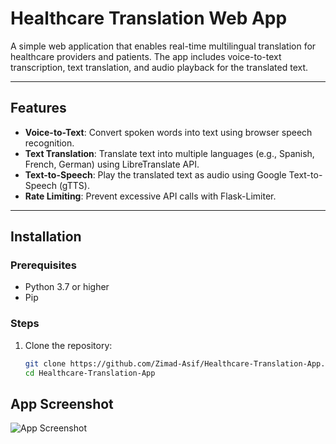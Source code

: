 # Healthcare Translation Web App

A simple web application that enables real-time multilingual translation for healthcare providers and patients. The app includes voice-to-text transcription, text translation, and audio playback for the translated text.

---

## Features
- **Voice-to-Text**: Convert spoken words into text using browser speech recognition.
- **Text Translation**: Translate text into multiple languages (e.g., Spanish, French, German) using LibreTranslate API.
- **Text-to-Speech**: Play the translated text as audio using Google Text-to-Speech (gTTS).
- **Rate Limiting**: Prevent excessive API calls with Flask-Limiter.

---

## Installation

### Prerequisites
- Python 3.7 or higher
- Pip

### Steps
1. Clone the repository:
   ```bash
   git clone https://github.com/Zimad-Asif/Healthcare-Translation-App.git
   cd Healthcare-Translation-App

## App Screenshot
![App Screenshot](Screenshot.png)

